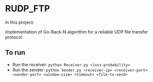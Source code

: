 # RUDP_FTP
In this project:

Implementation of Go-Back-N algorithm for a reliable UDP file transfer protocol.

## To run

* Run the receiver:
`python Receiver.py <loss-probability>`
* Run the sender:
`python Sender.py <receiver-ip> <receiver-port> <sender-port> <window-size> <timeout> <file-to-send>`
